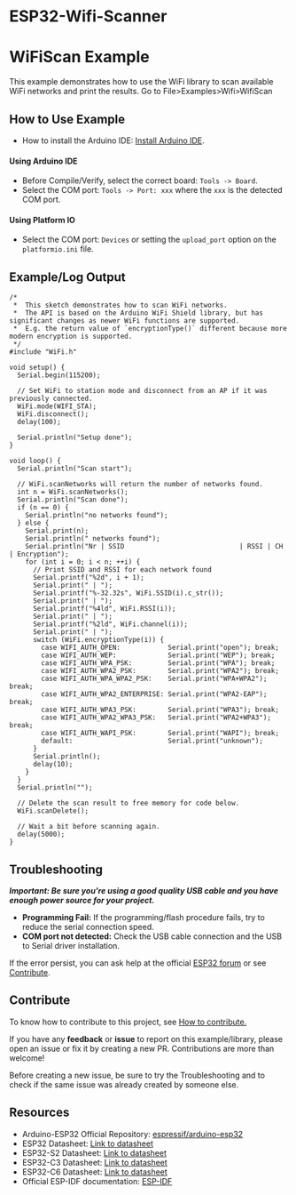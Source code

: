 # ESP32-Wifi-Scanner
# WiFiScan Example
This example demonstrates how to use the WiFi library to scan available WiFi networks and print the results.
Go to File>Examples>Wifi>WifiScan

## How to Use Example

* How to install the Arduino IDE: [Install Arduino IDE](https://github.com/espressif/arduino-esp32/tree/master/docs/arduino-ide).

#### Using Arduino IDE

* Before Compile/Verify, select the correct board: `Tools -> Board`.
* Select the COM port: `Tools -> Port: xxx` where the `xxx` is the detected COM port.

#### Using Platform IO

* Select the COM port: `Devices` or setting the `upload_port` option on the `platformio.ini` file.

## Example/Log Output

```
/*
 *  This sketch demonstrates how to scan WiFi networks.
 *  The API is based on the Arduino WiFi Shield library, but has significant changes as newer WiFi functions are supported.
 *  E.g. the return value of `encryptionType()` different because more modern encryption is supported.
 */
#include "WiFi.h"

void setup() {
  Serial.begin(115200);

  // Set WiFi to station mode and disconnect from an AP if it was previously connected.
  WiFi.mode(WIFI_STA);
  WiFi.disconnect();
  delay(100);

  Serial.println("Setup done");
}

void loop() {
  Serial.println("Scan start");

  // WiFi.scanNetworks will return the number of networks found.
  int n = WiFi.scanNetworks();
  Serial.println("Scan done");
  if (n == 0) {
    Serial.println("no networks found");
  } else {
    Serial.print(n);
    Serial.println(" networks found");
    Serial.println("Nr | SSID                             | RSSI | CH | Encryption");
    for (int i = 0; i < n; ++i) {
      // Print SSID and RSSI for each network found
      Serial.printf("%2d", i + 1);
      Serial.print(" | ");
      Serial.printf("%-32.32s", WiFi.SSID(i).c_str());
      Serial.print(" | ");
      Serial.printf("%4ld", WiFi.RSSI(i));
      Serial.print(" | ");
      Serial.printf("%2ld", WiFi.channel(i));
      Serial.print(" | ");
      switch (WiFi.encryptionType(i)) {
        case WIFI_AUTH_OPEN:            Serial.print("open"); break;
        case WIFI_AUTH_WEP:             Serial.print("WEP"); break;
        case WIFI_AUTH_WPA_PSK:         Serial.print("WPA"); break;
        case WIFI_AUTH_WPA2_PSK:        Serial.print("WPA2"); break;
        case WIFI_AUTH_WPA_WPA2_PSK:    Serial.print("WPA+WPA2"); break;
        case WIFI_AUTH_WPA2_ENTERPRISE: Serial.print("WPA2-EAP"); break;
        case WIFI_AUTH_WPA3_PSK:        Serial.print("WPA3"); break;
        case WIFI_AUTH_WPA2_WPA3_PSK:   Serial.print("WPA2+WPA3"); break;
        case WIFI_AUTH_WAPI_PSK:        Serial.print("WAPI"); break;
        default:                        Serial.print("unknown");
      }
      Serial.println();
      delay(10);
    }
  }
  Serial.println("");

  // Delete the scan result to free memory for code below.
  WiFi.scanDelete();

  // Wait a bit before scanning again.
  delay(5000);
}

```

## Troubleshooting

***Important: Be sure you're using a good quality USB cable and you have enough power source for your project.***

* **Programming Fail:** If the programming/flash procedure fails, try to reduce the serial connection speed.
* **COM port not detected:** Check the USB cable connection and the USB to Serial driver installation.

If the error persist, you can ask help at the official [ESP32 forum](https://esp32.com) or see [Contribute](#contribute).

## Contribute

To know how to contribute to this project, see [How to contribute.](https://github.com/espressif/arduino-esp32/blob/master/CONTRIBUTING.rst)

If you have any **feedback** or **issue** to report on this example/library, please open an issue or fix it by creating a new PR. Contributions are more than welcome!

Before creating a new issue, be sure to try the Troubleshooting and to check if the same issue was already created by someone else.

## Resources

* Arduino-ESP32 Official Repository: [espressif/arduino-esp32](https://github.com/espressif/arduino-esp32)
* ESP32 Datasheet: [Link to datasheet](https://www.espressif.com/sites/default/files/documentation/esp32_datasheet_en.pdf)
* ESP32-S2 Datasheet: [Link to datasheet](https://www.espressif.com/sites/default/files/documentation/esp32-s2_datasheet_en.pdf)
* ESP32-C3 Datasheet: [Link to datasheet](https://www.espressif.com/sites/default/files/documentation/esp32-c3_datasheet_en.pdf)
* ESP32-C6 Datasheet: [Link to datasheet](https://www.espressif.com/sites/default/files/documentation/esp32-c6_datasheet_en.pdf)
* Official ESP-IDF documentation: [ESP-IDF](https://idf.espressif.com)
